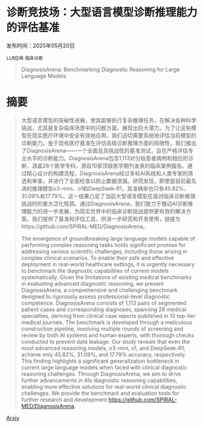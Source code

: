 # 诊断竞技场：大型语言模型诊断推理能力的评估基准

发布时间：2025年05月20日

`LLM应用` `临床诊断`

> DiagnosisArena: Benchmarking Diagnostic Reasoning for Large Language Models

# 摘要

> 大型语言模型的突破性进展，使其能够执行复杂推理任务，在解决各种科学挑战，尤其是复杂临床场景中的问题方面，展现出巨大潜力。为了让这些模型在现实医疗环境中安全有效地应用，我们迫切需要系统地评估当前模型的诊断能力。鉴于现有医疗基准在评估高级诊断推理方面的局限性，我们推出了DiagnosisArena——一个全面且具挑战性的基准测试，旨在严格评估专业水平的诊断能力。DiagnosisArena包含1,113对分段患者病例和相应的诊断，涵盖28个医学专科，源自10家顶级医学期刊发表的临床案例报告。通过精心设计的构建流程，DiagnosisArena经过多轮AI系统和人类专家的筛选和审查，并进行了全面检查以防止数据泄漏。研究发现，即使是目前最先进的推理模型o3-mini、o1和DeepSeek-R1，其准确率也只有45.82%、31.09%和17.79%。这一结果凸显了当前大型语言模型在面对临床诊断推理挑战时的重大泛化瓶颈。通过DiagnosisArena，我们致力于推动AI诊断推理能力的进一步发展，为现实世界中的临床诊断挑战提供更有效的解决方案。我们提供了基准和评估工具，供进一步研究和开发使用，链接为https://github.com/SPIRAL-MED/DiagnosisArena。

> The emergence of groundbreaking large language models capable of performing complex reasoning tasks holds significant promise for addressing various scientific challenges, including those arising in complex clinical scenarios. To enable their safe and effective deployment in real-world healthcare settings, it is urgently necessary to benchmark the diagnostic capabilities of current models systematically. Given the limitations of existing medical benchmarks in evaluating advanced diagnostic reasoning, we present DiagnosisArena, a comprehensive and challenging benchmark designed to rigorously assess professional-level diagnostic competence. DiagnosisArena consists of 1,113 pairs of segmented patient cases and corresponding diagnoses, spanning 28 medical specialties, deriving from clinical case reports published in 10 top-tier medical journals. The benchmark is developed through a meticulous construction pipeline, involving multiple rounds of screening and review by both AI systems and human experts, with thorough checks conducted to prevent data leakage. Our study reveals that even the most advanced reasoning models, o3-mini, o1, and DeepSeek-R1, achieve only 45.82%, 31.09%, and 17.79% accuracy, respectively. This finding highlights a significant generalization bottleneck in current large language models when faced with clinical diagnostic reasoning challenges. Through DiagnosisArena, we aim to drive further advancements in AIs diagnostic reasoning capabilities, enabling more effective solutions for real-world clinical diagnostic challenges. We provide the benchmark and evaluation tools for further research and development https://github.com/SPIRAL-MED/DiagnosisArena.

[Arxiv](https://arxiv.org/abs/2505.14107)
